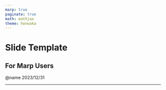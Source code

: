 ```yaml
---
marp: true
paginate: true
math: mathjax
theme: honwaka
---
```


<!-- _class: lead -->

# Slide Template
## For Marp Users

@name
2023/12/31

---